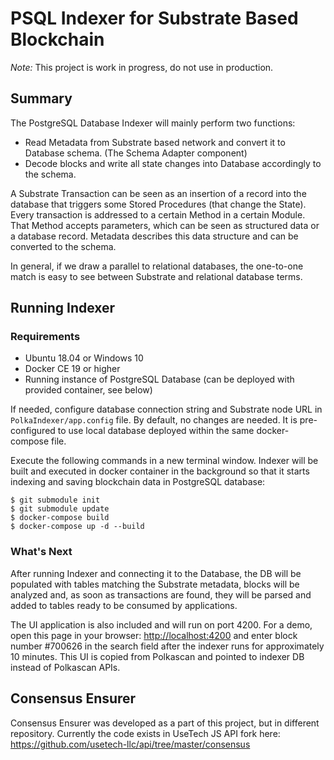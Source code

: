 # PSQL Indexer for Substrate Based Blockchain

*Note:* This project is work in progress, do not use in production.

## Summary

The PostgreSQL Database Indexer will mainly perform two functions:

- Read Metadata from Substrate based network and convert it to Database schema. (The Schema Adapter component)
- Decode blocks and write all state changes into Database accordingly to the schema. 

A Substrate Transaction can be seen as an insertion of a record into the database that triggers some Stored Procedures (that change the State). Every transaction is addressed to a certain Method in a certain Module. That Method accepts parameters, which can be seen as structured data or a database record. Metadata describes this data structure and can be converted to the schema.

In general, if we draw a parallel to relational databases, the one-to-one match is easy to see between Substrate and relational database terms.

## Running Indexer

### Requirements

* Ubuntu 18.04 or Windows 10
* Docker CE 19 or higher
* Running instance of PostgreSQL Database (can be deployed with provided container, see below)

If needed, configure database connection string and Substrate node URL in `PolkaIndexer/app.config` file. By default, no changes are needed. It is pre-configured to use local database deployed within the same docker-compose file. 

Execute the following commands in a new terminal window. Indexer will be built and executed in docker container in the background so that it starts indexing and saving blockchain data in PostgreSQL database:

```
$ git submodule init
$ git submodule update
$ docker-compose build
$ docker-compose up -d --build
```

### What's Next

After running Indexer and connecting it to the Database, the DB will be populated with tables matching the Substrate metadata, blocks will be analyzed and, as soon as transactions are found, they will be parsed and added to tables ready to be consumed by applications.

The UI application is also included and will run on port 4200. For a demo, open this page in your browser: [http://localhost:4200](http://localhost:4200) and enter block number #700626 in the search field after the indexer runs for approximately 10 minutes. This UI is copied from Polkascan and pointed to indexer DB instead of Polkascan APIs.

## Consensus Ensurer

Consensus Ensurer was developed as a part of this project, but in different repository. Currently the code exists in UseTech JS API fork here: https://github.com/usetech-llc/api/tree/master/consensus
